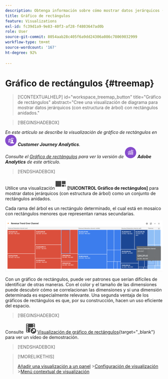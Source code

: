 ```yaml
---
description: Obtenga información sobre cómo mostrar datos jerárquicos (con estructura de árbol) como un conjunto de rectángulos anidados.
title: Gráfico de rectángulos
feature: Visualizations
exl-id: fc39d1a9-9e83-40f3-af28-f4803647ad0b
role: User
source-git-commit: 8054aab28c405f6a9dd24306a086c78069032999
workflow-type: tm+mt
source-wordcount: '167'
ht-degree: 92%

---
```


# Gráfico de rectángulos {#treemap}

<!-- markdownlint-disable MD034 -->

>[!CONTEXTUALHELP]
>id="workspace_treemap_button"
>title="Gráfico de rectángulos"
>abstract="Cree una visualización de diagrama para mostrar datos jerárquicos (con estructura de árbol) con rectángulos anidados."

<!-- markdownlint-enable MD034 -->


>[!BEGINSHADEBOX]

_En este artículo se describe la visualización de gráfico de rectángulos en_ ![CustomerJourneyAnalytics](/help/assets/icons/CustomerJourneyAnalytics.svg) _&#x200B;**Customer Journey Analytics**._<br/>_Consulte el [Gráfico de rectángulos](https://experienceleague.adobe.com/es/docs/analytics/analyze/analysis-workspace/visualizations/treemap) para ver la versión de_ ![AdobeAnalytics](/help/assets/icons/AdobeAnalytics.svg) _&#x200B;**Adobe Analytics** de este artículo._

>[!ENDSHADEBOX]


Utilice una visualización![GraphTree](/help/assets/icons/GraphTree.svg) **[!UICONTROL Gráfico de rectángulos]** para mostrar datos jerárquicos (con estructura de árbol) como un conjunto de rectángulos anidados.

Cada rama del árbol es un rectángulo determinado, el cual está en mosaico con rectángulos menores que representan ramas secundarias.

![Ejemplo de gráfico de rectángulos que muestra mosaicos de rectángulos más pequeños que representan ramas secundarias.](assets/treemap.png)

Con un gráfico de rectángulos, puede ver patrones que serían difíciles de identificar de otras maneras. Con el color y el tamaño de las dimensiones puede descubrir cómo se correlacionan las dimensiones y si una dimensión determinada es especialmente relevante. Una segunda ventaja de los gráficos de rectángulos es que, por su construcción, hacen un uso eficiente del espacio.


>[!BEGINSHADEBOX]

Consulte ![VideoCheckedOut](/help/assets/icons/VideoCheckedOut.svg) [Visualización de gráfico de rectángulos](https://video.tv.adobe.com/v/3416853/?quality=12&learn=on&captions=spa){target="_blank"} para ver un vídeo de demostración.

>[!ENDSHADEBOX]


>[!MORELIKETHIS]
>
>[Añadir una visualización a un panel](/help/analysis-workspace/visualizations/freeform-analysis-visualizations.md#add-visualizations-to-a-panel)
>&#x200B;>[Configuración de visualización](/help/analysis-workspace/visualizations/freeform-analysis-visualizations.md#settings)
>&#x200B;>[Menú contextual de visualización](/help/analysis-workspace/visualizations/freeform-analysis-visualizations.md#context-menu)
>


